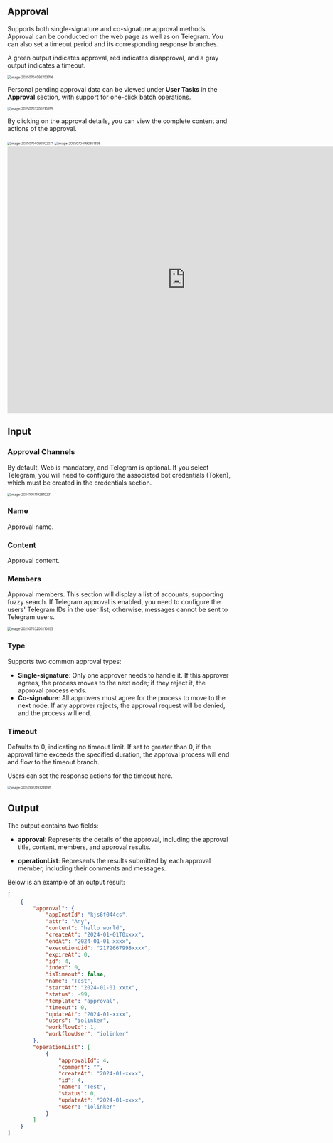 ## Approval

Supports both single-signature and co-signature approval methods. Approval can be conducted on the web page as well as on Telegram. You can also set a timeout period and its corresponding response branches.

A green output indicates approval, red indicates disapproval, and a gray output indicates a timeout.

<img src="./img/approval.png" alt="image-20250704092703706" style="zoom:50%;" />



Personal pending approval data can be viewed under **User Tasks** in the **Approval** section, with support for one-click batch operations.

<img src="./img/apprval_user_list.png" alt="image-20250703200210855" style="zoom:50%;" />



By clicking on the approval details, you can view the complete content and actions of the approval.

<img src="./img/approval_detail.png" alt="image-20250704092802071" style="zoom:50%;" />

<img src="./img/done_approval_list.png" alt="image-20250704092851826" style="zoom:50%;" />


<iframe 
    width="800" 
    height="600" 
    src="https://www.youtube.com/embed/vjKWLpJLr7c"  frameborder="0" 
    allow="accelerometer; autoplay; encrypted-media; gyroscope; picture-in-picture" 
    allowfullscreen>
</iframe>



## Input

### Approval Channels

By default, Web is mandatory, and Telegram is optional. If you select Telegram, you will need to configure the associated bot credentials (Token), which must be created in the credentials section.

<img src="./img/approval_input_channel.png" alt="image-20241007192810231" style="zoom:50%;" />





### Name

Approval name.



### Content

Approval content.



### Members

Approval members. This section will display a list of accounts, supporting fuzzy search. If Telegram approval is enabled, you need to configure the users' Telegram IDs in the user list; otherwise, messages cannot be sent to Telegram users.

<img src="./img/apprval_user_list.png" alt="image-20250703200210855" style="zoom:50%;" />



### Type

Supports two common approval types:

- **Single-signature**: Only one approver needs to handle it. If this approver agrees, the process moves to the next node; if they reject it, the approval process ends.
- **Co-signature**: All approvers must agree for the process to move to the next node. If any approver rejects, the approval request will be denied, and the process will end.



### Timeout

Defaults to 0, indicating no timeout limit. If set to greater than 0, if the approval time exceeds the specified duration, the approval process will end and flow to the timeout branch.

Users can set the response actions for the timeout here.

<img src="./img/approval_input_timeout.png" alt="image-20241007193219195" style="zoom:50%;" />



## Output

The output contains two fields:

- **approval**: Represents the details of the approval, including the approval title, content, members, and approval results.

- **operationList**: Represents the results submitted by each approval member, including their comments and messages.

Below is an example of an output result:

```json
[
    {
        "approval": {
            "appInstId": "kjs6f044cs",
            "attr": "Any",
            "content": "hello world",
            "createAt": "2024-01-01T0xxxx",
            "endAt": "2024-01-01 xxxx",
            "executionUid": "2172667998xxxx",
            "expireAt": 0,
            "id": 4,
            "index": 0,
            "isTimeout": false,
            "name": "Test",
            "startAt": "2024-01-01 xxxx",
            "status": -99,
            "template": "approval",
            "timeout": 0,
            "updateAt": "2024-01-xxxx",
            "users": "iolinker",
            "workflowId": 1,
            "workflowUser": "iolinker"
        },
        "operationList": [
            {
                "approvalId": 4,
                "comment": "",
                "createAt": "2024-01-xxxx",
                "id": 4,
                "name": "Test",
                "status": 0,
                "updateAt": "2024-01-xxxx",
                "user": "iolinker"
            }
        ]
    }
]
```

